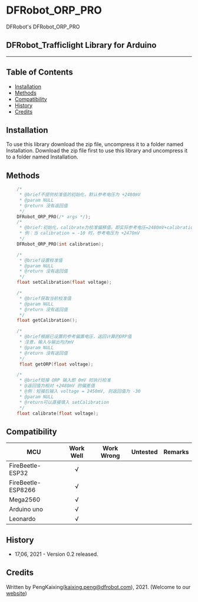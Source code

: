 # DFRobot_ORP_PRO
DFRobot's DFRobot_ORP_PRO

## DFRobot_Trafficlight Library for Arduino
---------------------------------------------------------



## Table of Contents

* [Installation](#installation)
* [Methods](#methods)
* [Compatibility](#compatibility)
* [History](#history)
* [Credits](#credits)

<snippet>
<content>

## Installation

To use this library download the zip file, uncompress it to a folder named Installation.
Download the zip file first to use this library and uncompress it to a folder named Installation.

## Methods

```C++
    /*
     * @brief不提供校准值的初始化，默认参考电压为 +2480mV
     * @param NULL
     * @return 没有返回值
     */
    DFRobot_ORP_PRO(/* args */);
    /*
     * @brief:初始化，calibrate为校准偏移值，即实际参考电压=2480mV+calibration
     * 例：当 calibration = -10 时，参考电压为 +2470mV
     */
    DFRobot_ORP_PRO(int calibration);

    /*
     * @brief设置校准值
     * @param NULL
     * @return 没有返回值
     */
    float setCalibration(float voltage);

    /*
     * @brief获取当前校准值
     * @param NULL
     * @return 没有返回值
     */
    float getCalibration();

    /*
     * @brief根据已设置的参考偏置电压，返回计算的ORP值
     * 注意，输入与输出均为mV
     * @param NULL
     * @return 没有返回值
     */
     float getORP(float voltage);

    /*
     * @brief短接 ORP 输入即 0mV 时执行校准
     * @返回值为相对 +2480mV 的偏差值
     * @例：短接后输入 voltage = 2450mV, 则返回值为 -30
     * @param NULL
     * @return可以直接填入 setCalibration
     */
    float calibrate(float voltage);
```
## Compatibility

MCU                | Work Well | Work Wrong | Untested  | Remarks
------------------ | :----------: | :----------: | :---------: | -----
FireBeetle-ESP32  |      √       |             |            | 
FireBeetle-ESP8266|      √       |              |             | 
Mega2560  |      √       |             |            | 
Arduino uno |       √      |             |            | 
Leonardo  |      √       |              |             | 




## History

- 17,06, 2021 - Version 0.2 released.


## Credits

Written by PengKaixing(kaixing.peng@dfrobot.com), 2021. (Welcome to our [website](https://www.dfrobot.com/))